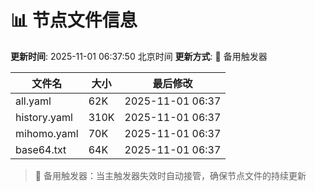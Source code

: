 # 📊 节点文件信息

**更新时间**: 2025-11-01 06:37:50 北京时间
**更新方式**: 🔄 备用触发器

| 文件名 | 大小 | 最后修改 |
|--------|------|----------|
| all.yaml | 62K | 2025-11-01 06:37 |
| history.yaml | 310K | 2025-11-01 06:37 |
| mihomo.yaml | 70K | 2025-11-01 06:37 |
| base64.txt | 64K | 2025-11-01 06:37 |

> 🔄 备用触发器：当主触发器失效时自动接管，确保节点文件的持续更新
